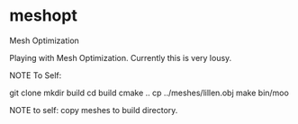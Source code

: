 # meshopt
Mesh Optimization

Playing with Mesh Optimization. 
Currently this is very lousy.

NOTE To Self:

git clone
mkdir build
cd build
cmake ..
cp ../meshes/lillen.obj
make
bin/moo

NOTE to self: copy meshes to build directory.
